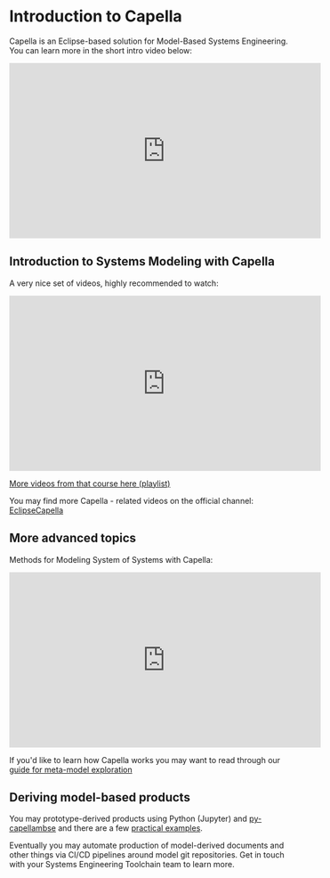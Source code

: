 # Introduction to Capella

Capella is an Eclipse-based solution for Model-Based Systems Engineering. 
You can learn more in the short intro video below:

<iframe width="560" height="315" src="https://www.youtube.com/embed/nv8IOg_xVMs" title="YouTube video player" frameborder="0" allow="accelerometer; autoplay; clipboard-write; encrypted-media; gyroscope; picture-in-picture" allowfullscreen></iframe>

## Introduction to Systems Modeling with Capella

A very nice set of videos, highly recommended to watch:

<iframe width="560" height="315" src="https://www.youtube.com/embed/34co9oVA08M" title="YouTube video player" frameborder="0" allow="accelerometer; autoplay; clipboard-write; encrypted-media; gyroscope; picture-in-picture" allowfullscreen></iframe>

[More videos from that course here (playlist)](https://www.youtube.com/playlist?list=PLIDNRe3eBT1XZdBulbS2yTdPk_ipSHIad)

You may find more Capella - related videos on the official channel: [EclipseCapella](https://www.youtube.com/c/EclipseCapella/videos)


## More advanced topics

Methods for Modeling System of Systems with Capella:

<iframe width="560" height="315" src="https://www.youtube.com/embed/WCC_iHyChKQ" title="YouTube video player" frameborder="0" allow="accelerometer; autoplay; clipboard-write; encrypted-media; gyroscope; picture-in-picture" allowfullscreen></iframe>

If you'd like to learn how Capella works you may want to read through our [guide for meta-model exploration](https://dsd-dbs.github.io/py-capellambse/start/how-to-explore-capella-mm.html)


## Deriving model-based products

You may prototype-derived products using Python (Jupyter) and [py-capellambse](https://github.com/DSD-DBS/py-capellambse) and there are a few [practical examples](https://github.com/DSD-DBS/py-capellambse/tree/master/examples).

Eventually you may automate production of model-derived documents and other things via CI/CD pipelines around model git repositories. Get in touch with your Systems Engineering Toolchain team to learn more.